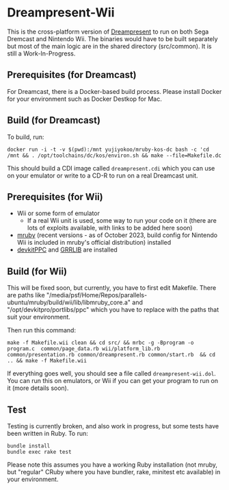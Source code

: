 # Dreampresent-Wii

This is the cross-platform version of [Dreampresent](https://github.com/yujiyokoo/dreampresent) to run on both Sega Dremcast and Nintendo Wii.
The binaries would have to be built separately but most of the main logic are in the shared directory (src/common).
It is still a Work-In-Progress.

## Prerequisites (for Dreamcast)

For Dreamcast, there is a Docker-based build process. Please install Docker for your environment such as Docker Destkop for Mac.

## Build (for Dreamcast)

To build, run:

```
docker run -i -t -v $(pwd):/mnt yujiyokoo/mruby-kos-dc bash -c 'cd /mnt && . /opt/toolchains/dc/kos/environ.sh && make --file=Makefile.dc
```

This should build a CDI image called `dreampresent.cdi` which you can use on your emulator or write to a CD-R to run on a real Dreamcast unit.

## Prerequisites (for Wii)

* Wii or some form of emulator
  * If a real Wii unit is used, some way to run your code on it (there are lots of exploits available, with links to be added here soon)
* [mruby](https://github.com/mruby/mruby) (recent versions - as of October 2023, build config for Nintendo Wii is included in mruby's official distribution) installed
* [devkitPPC](https://wiibrew.org/wiki/DevkitPPC) and [GRRLIB](https://github.com/GRRLIB/GRRLIB) are installed

## Build (for Wii)

This will be fixed soon, but currently, you have to first edit Makefile. There are paths like "/media/psf/Home/Repos/parallels-ubuntu/mruby/build/wii/lib/libmruby_core.a" and "/opt/devkitpro/portlibs/ppc" which you have to replace with the paths that suit your environment.

Then run this command:
```
make -f Makefile.wii clean && cd src/ && mrbc -g -Bprogram -o program.c  common/page_data.rb wii/platform_lib.rb common/presentation.rb common/dreampresent.rb common/start.rb  && cd .. && make -f Makefile.wii
```

If everything goes well, you should see a file called `dreampresent-wii.dol`. You can run this on emulators, or Wii if you can get your program to run on it (more details soon).

## Test

Testing is currently broken, and also work in progress, but some tests have been written in Ruby. To run:

```shell
bundle install
bundle exec rake test
```

Please note this assumes you have a working Ruby installation (not mruby, but "regular" CRuby where you have bundler, rake, minitest etc available) in your environment.
